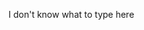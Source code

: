 I don't know what to type here

<!---
kanyewestfan420/kanyewestfan420 is a ✨ special ✨ repository because its `README.md` (this file) appears on your GitHub profile.
You can click the Preview link to take a look at your changes.
--->
